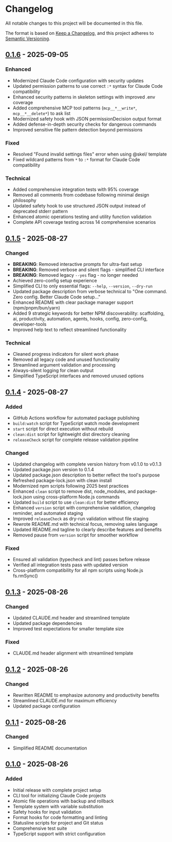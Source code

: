 # Changelog

All notable changes to this project will be documented in this file.

The format is based on [Keep a Changelog](https://keepachangelog.com/en/1.1.0/),
and this project adheres to [Semantic Versioning](https://semver.org/spec/v2.0.0.html).

## [0.1.6] - 2025-09-05

### Enhanced

- Modernized Claude Code configuration with security updates
- Updated permission patterns to use correct `:*` syntax for Claude Code compatibility
- Enhanced security patterns in skeleton settings with improved .env coverage
- Added comprehensive MCP tool patterns (`mcp__*__write*`, `mcp__*__delete*`) to ask list
- Modernized safety hook with JSON permissionDecision output format
- Added defense-in-depth security checks for dangerous commands
- Improved sensitive file pattern detection beyond permissions

### Fixed

- Resolved "Found invalid settings files" error when using @skel/ template
- Fixed wildcard patterns from `*` to `:*` format for Claude Code compatibility

### Technical

- Added comprehensive integration tests with 95% coverage
- Removed all comments from codebase following minimal design philosophy
- Updated safety hook to use structured JSON output instead of deprecated stderr pattern
- Enhanced atomic operations testing and utility function validation
- Complete API coverage testing across 14 comprehensive scenarios

## [0.1.5] - 2025-08-27

### Changed

- **BREAKING**: Removed interactive prompts for ultra-fast setup
- **BREAKING**: Removed verbose and silent flags - simplified CLI interface  
- **BREAKING**: Removed legacy `--yes` flag - no longer needed
- Achieved zero-config setup experience
- Simplified CLI to only essential flags: `--help`, `--version`, `--dry-run`
- Updated package description from verbose technical to "One command. Zero config. Better Claude Code setup..."
- Enhanced README with clear package manager support (npm/pnpm/bun/yarn)
- Added 9 strategic keywords for better NPM discoverability: scaffolding, ai, productivity, automation, agents, hooks, config, zero-config, developer-tools
- Improved help text to reflect streamlined functionality

### Technical

- Cleaned progress indicators for silent work phase
- Removed all legacy code and unused functionality
- Streamlined argument validation and processing
- Always-silent logging for clean output
- Simplified TypeScript interfaces and removed unused options

## [0.1.4] - 2025-08-27

### Added

- GitHub Actions workflow for automated package publishing
- `build:watch` script for TypeScript watch mode development
- `start` script for direct execution without rebuild
- `clean:dist` script for lightweight dist directory cleaning
- `releaseCheck` script for complete release validation pipeline

### Changed

- Updated changelog with complete version history from v0.1.0 to v0.1.3
- Updated package.json version to 0.1.4
- Updated package.json description to better reflect the tool's purpose
- Refreshed package-lock.json with clean install
- Modernized npm scripts following 2025 best practices
- Enhanced `clean` script to remove dist, node_modules, and package-lock.json using cross-platform Node.js commands
- Updated `build` script to use `clean:dist` for better efficiency
- Enhanced `version` script with comprehensive validation, changelog reminder, and automated staging
- Improved `releaseCheck` as dry-run validation without file staging
- Rewrote README.md with technical focus, removing sales language
- Updated README.md tagline to clearly describe features and benefits
- Removed pause from `version` script for smoother workflow

### Fixed

- Ensured all validation (typecheck and lint) passes before release
- Verified all integration tests pass with updated version
- Cross-platform compatibility for all npm scripts using Node.js fs.rmSync()

## [0.1.3] - 2025-08-26

### Changed

- Updated CLAUDE.md header and streamlined template
- Updated package dependencies
- Improved test expectations for smaller template size

### Fixed

- CLAUDE.md header alignment with streamlined template

## [0.1.2] - 2025-08-26

### Changed

- Rewritten README to emphasize autonomy and productivity benefits
- Streamlined CLAUDE.md for maximum efficiency
- Updated package configuration

## [0.1.1] - 2025-08-26

### Changed

- Simplified README documentation

## [0.1.0] - 2025-08-26

### Added

- Initial release with complete project setup
- CLI tool for initializing Claude Code projects
- Atomic file operations with backup and rollback
- Template system with variable substitution
- Safety hooks for input validation
- Format hooks for code formatting and linting
- Statusline scripts for project and Git status
- Comprehensive test suite
- TypeScript support with strict configuration

[0.1.6]: https://github.com/RMNCLDYO/create-claude/compare/v0.1.5...v0.1.6
[0.1.5]: https://github.com/RMNCLDYO/create-claude/compare/v0.1.4...v0.1.5
[0.1.4]: https://github.com/RMNCLDYO/create-claude/compare/v0.1.3...v0.1.4
[0.1.3]: https://github.com/RMNCLDYO/create-claude/compare/v0.1.2...v0.1.3
[0.1.2]: https://github.com/RMNCLDYO/create-claude/compare/v0.1.1...v0.1.2
[0.1.1]: https://github.com/RMNCLDYO/create-claude/compare/v0.1.0...v0.1.1
[0.1.0]: https://github.com/RMNCLDYO/create-claude/releases/tag/v0.1.0
